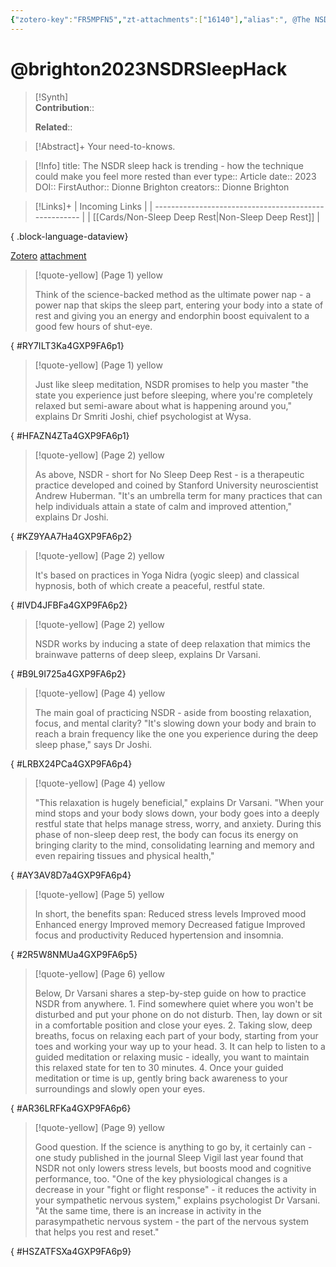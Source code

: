 ```yaml
---
{"zotero-key":"FR5MPFN5","zt-attachments":["16140"],"alias":", @The NSDR sleep hack is trending - how the technique could make you feel more rested than ever","keywords":[],"FirstAuthor":"[[ Dionne Brighton]]","tags":["source/article"],"dg-publish":true,"permalink":"/sources/articles/brighton2023-nsdr-sleep-hack/","dgPassFrontmatter":true}
---
```


# @brighton2023NSDRSleepHack

>[!Synth]  
>**Contribution**::  
>  
>**Related**:: 
>  

> [!Abstract]+
> Your need-to-knows.

> [!Info]
> title: The NSDR sleep hack is trending - how the technique could make you feel more rested than ever
> type:: Article 
> date:: 2023
> DOI:: 
> FirstAuthor:: Dionne Brighton
> creators:: Dionne Brighton

> [!Links]+
>  | Incoming Links                                        |
> | ----------------------------------------------------- |
> | [[Cards/Non-Sleep Deep Rest\|Non-Sleep Deep Rest]] |
> 
{ .block-language-dataview}


[Zotero](zotero://select/library/items/FR5MPFN5) [attachment](<file:///Users/nathanmaxwell/Zotero/storage/4GXP9FA6/Brighton%20-%202023%20-%20The%20NSDR%20sleep%20hack%20is%20trending%20-%20how%20the%20technique%20could%20make%20you%20feel%20more%20rested%20than%20ever.pdf>)

> [!quote-yellow] (Page 1) yellow
> 
> Think of the science-backed method as the ultimate power nap - a power nap that skips the sleep part, entering your body into a state of rest and giving you an energy and endorphin boost equivalent to a good few hours of shut-eye.
>
{ #RY7ILT3Ka4GXP9FA6p1}


> [!quote-yellow] (Page 1) yellow
> 
> Just like sleep meditation, NSDR promises to help you master "the state you experience just before sleeping, where you're completely relaxed but semi-aware about what is happening around you," explains Dr Smriti Joshi, chief psychologist at Wysa.
>
{ #HFAZN4ZTa4GXP9FA6p1}


> [!quote-yellow] (Page 2) yellow
> 
> As above, NSDR - short for No Sleep Deep Rest - is a therapeutic practice developed and coined by Stanford University neuroscientist Andrew Huberman. "It's an umbrella term for many practices that can help individuals attain a state of calm and improved attention," explains Dr Joshi.
>
{ #KZ9YAA7Ha4GXP9FA6p2}


> [!quote-yellow] (Page 2) yellow
> 
> It's based on practices in Yoga Nidra (yogic sleep) and classical hypnosis, both of which create a peaceful, restful state.
>
{ #IVD4JFBFa4GXP9FA6p2}


> [!quote-yellow] (Page 2) yellow
> 
> NSDR works by inducing a state of deep relaxation that mimics the brainwave patterns of deep sleep, explains Dr Varsani.
>
{ #B9L9I725a4GXP9FA6p2}


> [!quote-yellow] (Page 4) yellow
> 
> The main goal of practicing NSDR - aside from boosting relaxation, focus, and mental clarity? "It's slowing down your body and brain to reach a brain frequency like the one you experience during the deep sleep phase," says Dr Joshi.
>
{ #LRBX24PCa4GXP9FA6p4}


> [!quote-yellow] (Page 4) yellow
> 
> "This relaxation is hugely beneficial," explains Dr Varsani. "When your mind stops and your body slows down, your body goes into a deeply restful state that helps manage stress, worry, and anxiety. During this phase of non-sleep deep rest, the body can focus its energy on bringing clarity to the mind, consolidating learning and memory and even repairing tissues and physical health,"
>
{ #AY3AV8D7a4GXP9FA6p4}


> [!quote-yellow] (Page 5) yellow
> 
> In short, the benefits span: Reduced stress levels Improved mood Enhanced energy Improved memory Decreased fatigue Improved focus and productivity Reduced hypertension and insomnia.
>
{ #2R5W8NMUa4GXP9FA6p5}


> [!quote-yellow] (Page 6) yellow
> 
> Below, Dr Varsani shares a step-by-step guide on how to practice NSDR from anywhere. 1. Find somewhere quiet where you won't be disturbed and put your phone on do not disturb. Then, lay down or sit in a comfortable position and close your eyes. 2. Taking slow, deep breaths, focus on relaxing each part of your body, starting from your toes and working your way up to your head. 3. It can help to listen to a guided meditation or relaxing music - ideally, you want to maintain this relaxed state for ten to 30 minutes. 4. Once your guided meditation or time is up, gently bring back awareness to your surroundings and slowly open your eyes.
>
{ #AR36LRFKa4GXP9FA6p6}


> [!quote-yellow] (Page 9) yellow
> 
> Good question. If the science is anything to go by, it certainly can - one study published in the journal Sleep Vigil last year found that NSDR not only lowers stress levels, but boosts mood and cognitive performance, too. "One of the key physiological changes is a decrease in your "fight or flight response" - it reduces the activity in your sympathetic nervous system," explains psychologist Dr Varsani. "At the same time, there is an increase in activity in the parasympathetic nervous system - the part of the nervous system that helps you rest and reset."
>
{ #HSZATFSXa4GXP9FA6p9}

